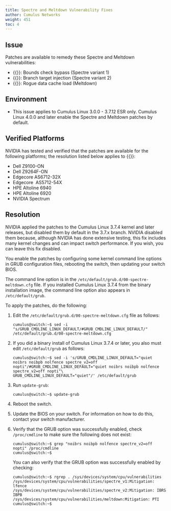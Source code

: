 ```yaml
---
title: Spectre and Meltdown Vulnerability Fixes
author: Cumulus Networks
weight: 451
toc: 4
---
```


## Issue
<!-- vale off -->
Patches are available to remedy these Spectre and Meltdown vulnerabilities:
<!-- vale on -->
- {{<exlink url="https://cve.mitre.org/cgi-bin/cvename.cgi?name=CVE-2017-5753" text="CVE-2017-5753">}}: Bounds check bypass (Spectre variant 1)
- {{<exlink url="https://cve.mitre.org/cgi-bin/cvename.cgi?name=CVE-2017-5715" text="CVE-2017-5715">}}: Branch target injection (Spectre variant 2)
- {{<exlink url="https://cve.mitre.org/cgi-bin/cvename.cgi?name=CVE-2017-5754" text="CVE-2017-5754">}}: Rogue data cache load (Meltdown)
<!--
{{%notice note%}}
This issue was announced on the Cumulus Networks {{<exlink url="https://lists.cumulusnetworks.com/pipermail/cumulus-security-announce/2019-April/000012.html" text="security announcement mailing list">}} on April 3, 2019.
{{%/notice%}}
-->
## Environment

- This issue applies to Cumulus Linux 3.0.0 - 3.7.12 ESR only. Cumulus Linux 4.0.0 and later enable the Spectre and Meltdown patches by default.

## Verified Platforms

NVIDIA has tested and verified that the patches are available for the following platforms; the resolution listed below applies to {{<exlink url="https://www.nvidia.com/en-us/networking/ethernet-switching/hardware-compatibility-list/" text="all supported platforms">}}:

- Dell Z9100-ON
- Dell Z9264F-ON
- Edgecore AS6712-32X
- Edgecore  AS5712-54X
- HPE Altoline 6940
- HPE Altoline 6920
- NVIDIA Spectrum

## Resolution

NVIDIA applied the patches to the Cumulus Linux 3.7.4 kernel and later releases, but disabled them by default in the 3.7.x branch. NVIDIA disabled them because, although NVIDIA has done extensive testing, this fix includes many kernel changes and can impact switch performance. If you wish, you can leave this fix disabled.

You enable the patches by configuring some kernel command line options in GRUB configuration files, rebooting the switch, then updating your switch BIOS.

The command line option is in the `/etc/default/grub.d/00-spectre-meltdown.cfg` file. If you installed Cumulus Linux 3.7.4 from the binary installation image, the command line option also appears in `/etc/default/grub`.

To apply the patches, do the following:

1.  Edit the `/etc/default/grub.d/00-spectre-meltdown.cfg` file as follows:  

        cumulus@switch:~$ sed -i "s/GRUB_CMDLINE_LINUX_DEFAULT/#GRUB_CMDLINE_LINUX_DEFAULT/" /etc/default/grub.d/00-spectre-meltdown.cfg

2.  If you did a binary install of Cumulus Linux 3.7.4 or later, you also must edit `/etc/default/grub` as follows:  

        cumulus@switch:~$ sed -i 's/GRUB_CMDLINE_LINUX_DEFAULT="quiet noibrs noibpb nolfence spectre_v2=off nopti"/#GRUB_CMDLINE_LINUX_DEFAULT="quiet noibrs noibpb nolfence spectre_v2=off nopti"\
        GRUB_CMDLINE_LINUX_DEFAULT="quiet"/' /etc/default/grub

3.  Run `update-grub`:  

        cumulus@switch:~$ update-grub

4.  Reboot the switch.

5.  Update the BIOS on your switch. For information on how to do this, contact your switch manufacturer.

6.  Verify that the GRUB option was successfully enabled, check `/proc/cmdline` to make sure the following does not exist:  

        cumulus@switch:~$ grep "noibrs noibpb nolfence spectre_v2=off nopti" /proc/cmdline
        cumulus@switch:~$ 

    You can also verify that the GRUB option was successfully enabled by
    checking:  

        cumulus@switch:~$ rgrep . /sys/devices/system/cpu/vulnerabilities
        /sys/devices/system/cpu/vulnerabilities/spectre_v1:Mitigation: lfence
        /sys/devices/system/cpu/vulnerabilities/spectre_v2:Mitigation: IBRS IBPB
        /sys/devices/system/cpu/vulnerabilities/meltdown:Mitigation: PTI
        cumulus@switch:~$ 
